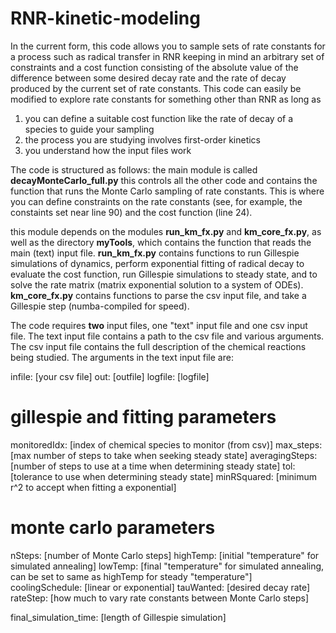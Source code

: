 # RNR-kinetic-modeling

In the current form, this code allows you to sample sets of rate constants for a process such as radical transfer in RNR keeping in mind an arbitrary set of constraints and a cost function consisting of the absolute value of the difference between some desired decay rate and the rate of decay produced by the current set of rate constants. This code can easily be modified to explore rate constants for something other than RNR as long as

1) you can define a suitable cost function like the rate of decay of a species to guide your sampling
2) the process you are studying involves first-order kinetics
3) you understand how the input files work

The code is structured as follows:
the main module is called **decayMonteCarlo_full.py**
  this controls all the other code and contains the function that runs the Monte Carlo sampling of rate constants. This is where you can define constraints on the rate constants (see, for example, the constaints set near line 90) and the cost function (line 24).

this module depends on the modules **run_km_fx.py** and **km_core_fx.py**, as well as the directory **myTools**, which contains the function that reads the main (text) input file. **run_km_fx.py** contains functions to run Gillespie simulations of dynamics, perform exponential fitting of radical decay to evaluate the cost function, run Gillespie simulations to steady state, and to solve the rate matrix (matrix exponential solution to a system of ODEs). **km_core_fx.py** contains functions to parse the csv input file, and take a Gillespie step (numba-compiled for speed).

The code requires **two** input files, one "text" input file and one csv input file. The text input file contains a path to the csv file and various arguments. The csv input file contains the full description of the chemical reactions being studied. The arguments in the text input file are:

infile: [your csv file]
out: [outfile]
logfile: [logfile]

# gillespie and fitting parameters
monitoredIdx: [index of chemical species to monitor (from csv)]
max_steps: [max number of steps to take when seeking steady state]
averagingSteps: [number of steps to use at a time when determining steady state]
tol: [tolerance to use when determining steady state]
minRSquared: [minimum r^2 to accept when fitting a exponential]

# monte carlo parameters
nSteps: [number of Monte Carlo steps]
highTemp: [initial "temperature" for simulated annealing]
lowTemp: [final "temperature" for simulated annealing, can be set to same as highTemp for steady "temperature"]
coolingSchedule: [linear or exponential]
tauWanted: [desired decay rate]
rateStep: [how much to vary rate constants between Monte Carlo steps]

final_simulation_time: [length of Gillespie simulation]
